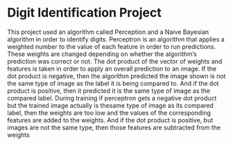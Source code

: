 # Digit Identification Project
This project used an algorithm called Perception and a Naive Bayesian algorithm in order to identify digits. Perceptron is an algorithm that applies a weighted number to the value of each feature in order to run predictions. These weights are changed depending on whether the algorithm’s prediction was correct or not. The dot product of the vector of weights and features is taken in order to apply an overall prediction to an image. If the dot product is negative, then the algorithm predicted the image shown is not the same type of image as the label it is being compared to. And if the dot product is positive, then it predicted it is the same type of image as the compared label. During training if perceptron gets a negative dot product but the trained image actually is thesame type of image as its compared label, then the weights are too low and the values of the corresponding features are added to the weights. And if the dot product is positive, but images are not the same type, then those features are subtracted from the weights
